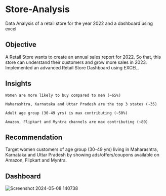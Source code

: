 # Store-Analysis
Data Analysis of a retail store for the year 2022 and a dashboard using excel

## Objective
A Retail Store wants to create an annual sales report for 2022. So that, this store can understand their customers and grow more sales in 2023. Implemented an advanced Retail Store Dashboard using EXCEL.

## Insights
    Women are more likely to buy compared to men (~65%)

    Maharashtra, Karnataka and Uttar Pradesh are the top 3 states (~35)

    Adult age group (30-49 yrs) is max contributing (~50%)

    Amazon, Flipkart and Myntra channels are max contributing (~80)


## Recommendation
Target women customers of age group (30-49 yrs) living in Maharashtra, Karnataka and Uttar Pradesh by showing ads/offers/coupons available on Amazon, Flipkart and Myntra.

## Dashboard

![Screenshot 2024-05-08 140738](https://github.com/Icigo/Store-Analysis/assets/97022380/c920d23b-3bbf-4d0c-8c99-f200402ec354)
